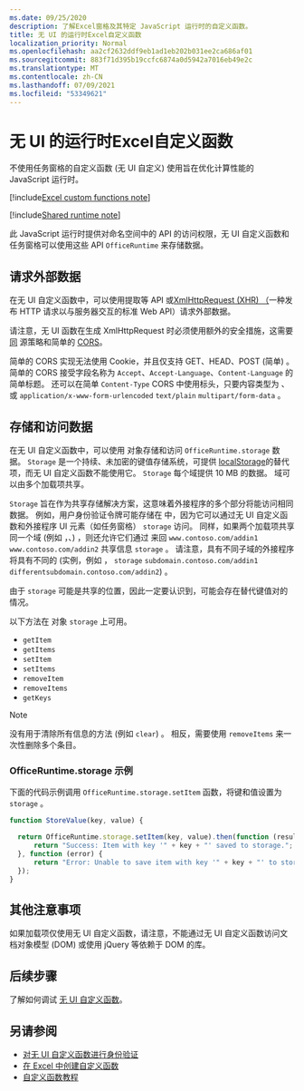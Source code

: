 ```yaml
---
ms.date: 09/25/2020
description: 了解Excel窗格及其特定 JavaScript 运行时的自定义函数。
title: 无 UI 的运行时Excel自定义函数
localization_priority: Normal
ms.openlocfilehash: aa2cf2632ddf9eb1ad1eb202b031ee2ca686af01
ms.sourcegitcommit: 883f71d395b19ccfc6874a0d5942a7016eb49e2c
ms.translationtype: MT
ms.contentlocale: zh-CN
ms.lasthandoff: 07/09/2021
ms.locfileid: "53349621"
---
```

# <a name="runtime-for-ui-less-excel-custom-functions"></a>无 UI 的运行时Excel自定义函数

不使用任务窗格的自定义函数 (无 UI 自定义) 使用旨在优化计算性能的 JavaScript 运行时。

[!include[Excel custom functions note](../includes/excel-custom-functions-note.md)]

[!include[Shared runtime note](../includes/shared-runtime-note.md)]

此 JavaScript 运行时提供对命名空间中的 API 的访问权限，无 UI 自定义函数和任务窗格可以使用这些 API `OfficeRuntime` 来存储数据。

## <a name="requesting-external-data"></a>请求外部数据

在无 UI 自定义函数中，可以使用提取等 API 或[XmlHttpRequest (XHR) （](https://developer.mozilla.org/docs/Web/API/XMLHttpRequest)一种发布 HTTP 请求以与服务器交互的标准 Web API）请求外部数据。 [](https://developer.mozilla.org/docs/Web/API/Fetch_API)

请注意，无 UI 函数在生成 XmlHttpRequest 时必须使用额外的安全措施，这需要 [同](https://developer.mozilla.org/docs/Web/Security/Same-origin_policy) 源策略和简单的 [CORS](https://www.w3.org/TR/cors/)。

简单的 CORS 实现无法使用 Cookie，并且仅支持 GET、HEAD、POST (简单) 。 简单的 CORS 接受字段名称为 `Accept`、`Accept-Language`、`Content-Language` 的简单标题。 还可以在简单 `Content-Type` CORS 中使用标头，只要内容类型为 、 或 `application/x-www-form-urlencoded` `text/plain` `multipart/form-data` 。

## <a name="storing-and-accessing-data"></a>存储和访问数据

在无 UI 自定义函数中，可以使用 对象存储和访问 `OfficeRuntime.storage` 数据。 `Storage` 是一个持续、未加密的键值存储系统，可提供 [localStorage](https://developer.mozilla.org/docs/Web/API/Window/localStorage)的替代项，而无 UI 自定义函数不能使用它。 `Storage` 每个域提供 10 MB 的数据。 域可以由多个加载项共享。

`Storage` 旨在作为共享存储解决方案，这意味着外接程序的多个部分将能访问相同数据。 例如，用户身份验证令牌可能存储在 中，因为它可以通过无 UI 自定义函数和外接程序 UI 元素（如任务窗格） `storage` 访问。 同样，如果两个加载项共享同一个域 (例如 ，、) ，则还允许它们通过 来回 `www.contoso.com/addin1` `www.contoso.com/addin2` 共享信息 `storage` 。 请注意，具有不同子域的外接程序将具有不同的 (实例，例如 ， `storage` `subdomain.contoso.com/addin1` `differentsubdomain.contoso.com/addin2`) 。

由于 `storage` 可能是共享的位置，因此一定要认识到，可能会存在替代键值对的情况。

以下方法在 对象 `storage` 上可用。

- `getItem`
- `getItems`
- `setItem`
- `setItems`
- `removeItem`
- `removeItems`
- `getKeys`

> [!NOTE]
> 没有用于清除所有信息的方法 (例如 `clear`) 。 相反，需要使用 `removeItems` 来一次性删除多个条目。

### <a name="officeruntimestorage-example"></a>OfficeRuntime.storage 示例

下面的代码示例调用 `OfficeRuntime.storage.setItem` 函数，将键和值设置为 `storage` 。

```js
function StoreValue(key, value) {

  return OfficeRuntime.storage.setItem(key, value).then(function (result) {
      return "Success: Item with key '" + key + "' saved to storage.";
  }, function (error) {
      return "Error: Unable to save item with key '" + key + "' to storage. " + error;
  });
}
```

## <a name="additional-considerations"></a>其他注意事项

如果加载项仅使用无 UI 自定义函数，请注意，不能通过无 UI 自定义函数访问文档对象模型 (DOM) 或使用 jQuery 等依赖于 DOM 的库。

## <a name="next-steps"></a>后续步骤
了解如何调试 [无 UI 自定义函数](custom-functions-debugging.md)。

## <a name="see-also"></a>另请参阅

* [对无 UI 自定义函数进行身份验证](custom-functions-authentication.md)
* [在 Excel 中创建自定义函数](custom-functions-overview.md)
* [自定义函数教程](../tutorials/excel-tutorial-create-custom-functions.md)
